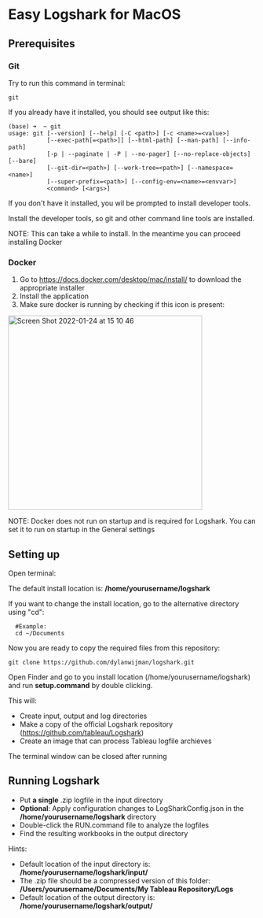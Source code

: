 # Easy Logshark for MacOS

## Prerequisites 
### Git
Try to run this command in terminal: 
```
git
```
If you already have it installed, you should see output like this:
```
(base) ➜  ~ git                                                         
usage: git [--version] [--help] [-C <path>] [-c <name>=<value>]
           [--exec-path[=<path>]] [--html-path] [--man-path] [--info-path]
           [-p | --paginate | -P | --no-pager] [--no-replace-objects] [--bare]
           [--git-dir=<path>] [--work-tree=<path>] [--namespace=<name>]
           [--super-prefix=<path>] [--config-env=<name>=<envvar>]
           <command> [<args>]
```
If you don't have it installed, you wil be prompted to install developer tools.

Install the developer tools, so git and other command line tools are installed.

NOTE: This can take a while to install.
In the meantime you can proceed installing Docker

### Docker
1. Go to https://docs.docker.com/desktop/mac/install/ to download the appropriate installer
2. Install the application
3. Make sure docker is running by checking if this icon is present:
<img width="395" alt="Screen Shot 2022-01-24 at 15 10 46" src="https://user-images.githubusercontent.com/6339819/150816789-20b8c7f3-52cf-4097-803d-470576bba8cc.png">

NOTE: Docker does not run on startup and is required for Logshark.
You can set it to run on startup in the General settings

## Setting up

Open terminal:

The default install location is: <b>/home/yourusername/logshark</b>

If you want to change the install location, go to the alternative directory using "cd":

```
  #Example:
  cd ~/Documents
```
Now you are ready to copy the required files from this repository:
```
git clone https://github.com/dylanwijman/logshark.git
```
Open Finder and go to you install location (/home/yourusername/logshark) and run <b>setup.command</b> by double clicking.

This will:
- Create input, output and log directories
- Make a copy of the official Logshark repository (https://github.com/tableau/Logshark)
- Create an image that can process Tableau logfile archieves

The terminal window can be closed after running

## Running Logshark
- Put <b>a single</b> .zip logfile in the input directory
- <b>Optional</b>: Apply configuration changes to LogSharkConfig.json in the <b>/home/yourusername/logshark</b> directory
- Double-click the RUN.command file to analyze the logfiles
- Find the resulting workbooks in the output directory

Hints:
- Default location of the input directory is: <b>/home/yourusername/logshark/input/ </b>
- The .zip file should be a compressed version of this folder: <b>/Users/yourusername/Documents/My Tableau Repository/Logs</b>
- Default location of the output directory is: <b>/home/yourusername/logshark/output/ </b>
